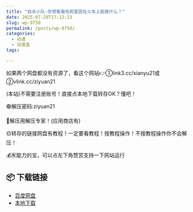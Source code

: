 ```yaml
---
title: "自杀小队-你想看看哈莉奎因在火车上能做什么？"
date: 2025-07-28T17:12:13
slug: wp-9750
permalink: /posts/wp-9750/
categories:
  - 动漫
  - 动漫盖
tags:

---
```


如果两个网盘都没有资源了，看这个网站👉①link3.cc/xianyu21或②vlink.cc/ziyuan21

(本站)不需要注册账号！直接点本地下载转存OK？懂吧！

🟢解压密码:ziyuan21

🔵解压用解压专家！(应用商店有)

🟡转存的链接网盘有教程！一定要看教程！按教程操作！不按教程操作你不会解压！

💰🈶能力的宝，可以点左下角赞赏支持一下网站运行

## 📦 下载链接
- [百度网盘](https://blziyuan21.com/pay-download/9750?key=9e3938dc4a&down_id=0)
- [本地下载](https://blziyuan21.com/pay-download/9750?key=9e3938dc4a&down_id=1)

